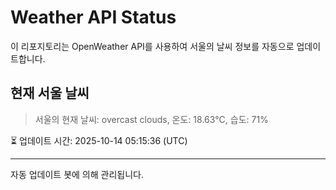 
# Weather API Status

이 리포지토리는 OpenWeather API를 사용하여 서울의 날씨 정보를 자동으로 업데이트합니다.

## 현재 서울 날씨
> 서울의 현재 날씨: overcast clouds, 온도: 18.63°C, 습도: 71%

⏳ 업데이트 시간: 2025-10-14 05:15:36 (UTC)

---
자동 업데이트 봇에 의해 관리됩니다.
